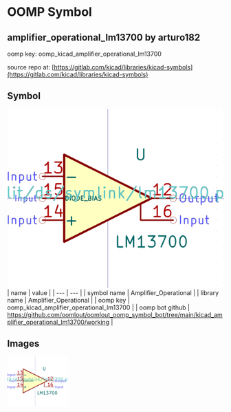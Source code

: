 # OOMP Symbol  
## amplifier_operational_lm13700  by arturo182  
  
oomp key: oomp_kicad_amplifier_operational_lm13700  
  
source repo at: [https://gitlab.com/kicad/libraries/kicad-symbols](https://gitlab.com/kicad/libraries/kicad-symbols)  
## Symbol  
  
[![working.png](working_600.png)](working.png)  
| name | value | 
| --- | --- | 
| symbol name | Amplifier_Operational | 
| library name | Amplifier_Operational | 
| oomp key | oomp_kicad_amplifier_operational_lm13700 | 
| oomp bot github | https://github.com/oomlout/oomlout_oomp_symbol_bot/tree/main/kicad_amplifier_operational_lm13700/working | 
## Images  
  
[![working.png](working_140.png)](working.png)  
